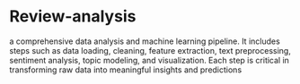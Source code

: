# Review-analysis
a comprehensive data analysis and machine learning pipeline. It includes steps such as data loading, cleaning, feature extraction, text preprocessing, sentiment analysis, topic modeling, and visualization. Each step is critical in transforming raw data into meaningful insights and predictions
